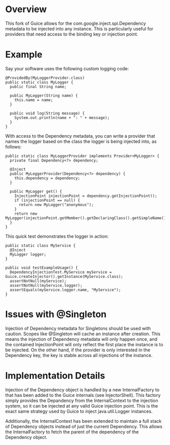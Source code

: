 # Overview

This fork of Guice allows for the com.google.inject.spi.Dependency metadata
to be injected into any instance.  This is particularly useful for providers
that need access to the binding key or injection point.

# Example

Say your software uses the following custom logging code:

    @ProvidedBy(MyLoggerProvider.class)
    public static class MyLogger {
      public final String name;

      public MyLogger(String name) {
        this.name = name;
      }

      public void log(String message) {
        System.out.println(name + ": " + message);
      }
    }

With access to the Dependency metadata, you can write a provider that names
the logger based on the class the logger is being injected into, as follows:

    public static class MyLoggerProvider implements Provider<MyLogger> {
      private final Dependency<?> dependency;

      @Inject
      public MyLoggerProvider(Dependency<?> dependency) {
        this.dependency = dependency;
      }

      public MyLogger get() {
        InjectionPoint injectionPoint = dependency.getInjectionPoint();
        if (injectionPoint == null) {
          return new MyLogger("anonymous");
        }
        return new MyLogger(injectionPoint.getMember().getDeclaringClass().getSimpleName());
      }
    }

This quick test demonstrates the logger in action:

    public static class MyService {
      @Inject
      MyLogger logger;
    }

    public void testExampleUsage() {
      DependencyInjectionTest.MyService myService = Guice.createInjector().getInstance(MyService.class);
      assertNotNull(myService);
      assertNotNull(myService.logger);
      assertEquals(myService.logger.name, "MyService");
    }


# Issues with @Singleton

Injection of Dependency metadata for Singletons should be used with caution.  Scopes like
@Singleton will cache an instance after creation.  This means the
injection of Dependency metadata will only happen once, and the contained InjectionPoint
will only reflect the first place the instance is to be injected.  On the other
hand, if the provider is only interested in the Dependency key, the key is stable across
all injections of the instance.

# Implementation Details

Injection of the Dependency object is handled by a new InternalFactory to that has been
added to the Guice internals (see InjectorShell).  This factory simply provides the
Depandency from the InternalContext to the injection system, so it can be injected
at any valid Guice injection point.  This is the exact same strategy used by Guice to
inject java.util.Logger instances.

Additionally, the InternalContext has been extended to maintain a full stack
of Dependency objects instead of just the current Dependency.  This allows the
InternalFactory to fetch the parent of the dependency of the Dependency object.